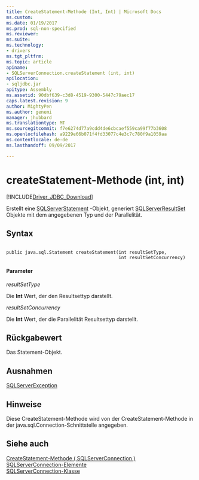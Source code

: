 ```yaml
---
title: CreateStatement-Methode (Int, Int) | Microsoft Docs
ms.custom: 
ms.date: 01/19/2017
ms.prod: sql-non-specified
ms.reviewer: 
ms.suite: 
ms.technology:
- drivers
ms.tgt_pltfrm: 
ms.topic: article
apiname:
- SQLServerConnection.createStatement (int, int)
apilocation:
- sqljdbc.jar
apitype: Assembly
ms.assetid: 90dbf639-c3d8-4519-9300-5447c79aec17
caps.latest.revision: 9
author: MightyPen
ms.author: genemi
manager: jhubbard
ms.translationtype: MT
ms.sourcegitcommit: f7e6274d77a9cdd4de6cbcaef559ca99f77b3608
ms.openlocfilehash: a9229e66b071f4fd33077c4e3c7c780f9a1059aa
ms.contentlocale: de-de
ms.lasthandoff: 09/09/2017

---
```

# <a name="createstatement-method-int-int"></a>createStatement-Methode (int, int)
[!INCLUDE[Driver_JDBC_Download](../../../includes/driver_jdbc_download.md)]

  Erstellt eine [SQLServerStatement](../../../connect/jdbc/reference/sqlserverstatement-class.md) -Objekt, generiert [SQLServerResultSet](../../../connect/jdbc/reference/sqlserverresultset-class.md) Objekte mit dem angegebenen Typ und der Parallelität.  
  
## <a name="syntax"></a>Syntax  
  
```  
  
public java.sql.Statement createStatement(int resultSetType,  
                                          int resultSetConcurrency)  
```  
  
#### <a name="parameters"></a>Parameter  
 *resultSetType*  
  
 Die **Int** Wert, der den Resultsettyp darstellt.  
  
 *resultSetConcurrency*  
  
 Die **Int** Wert, der die Parallelität Resultsettyp darstellt.  
  
## <a name="return-value"></a>Rückgabewert  
 Das Statement-Objekt.  
  
## <a name="exceptions"></a>Ausnahmen  
 [SQLServerException](../../../connect/jdbc/reference/sqlserverexception-class.md)  
  
## <a name="remarks"></a>Hinweise  
 Diese CreateStatement-Methode wird von der CreateStatement-Methode in der java.sql.Connection-Schnittstelle angegeben.  
  
## <a name="see-also"></a>Siehe auch  
 [CreateStatement-Methode &#40; SQLServerConnection &#41;](../../../connect/jdbc/reference/createstatement-method-sqlserverconnection.md)   
 [SQLServerConnection-Elemente](../../../connect/jdbc/reference/sqlserverconnection-members.md)   
 [SQLServerConnection-Klasse](../../../connect/jdbc/reference/sqlserverconnection-class.md)  
  
  
